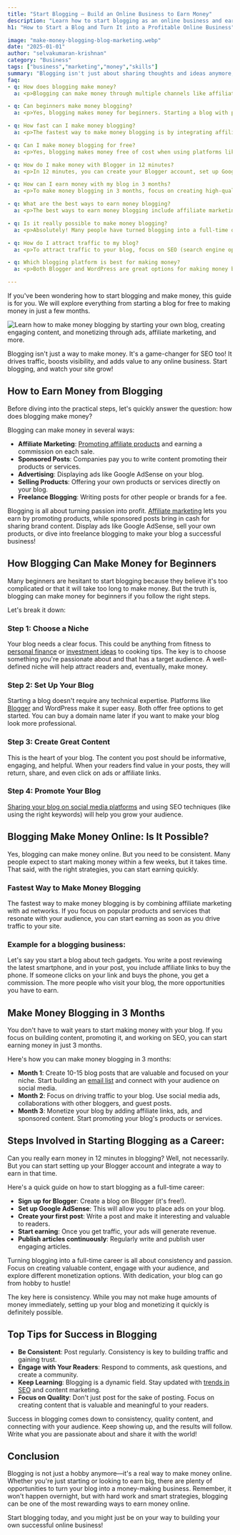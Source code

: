 ```yaml
---
title: "Start Blogging – Build an Online Business to Earn Money"
description: "Learn how to start blogging as an online business and earn money. Discover strategies, tips, and tools to grow your blog, attract readers, and monetize effectively."
h1: "How to Start a Blog and Turn It into a Profitable Online Business"

image: "make-money-blogging-blog-marketing.webp"
date: "2025-01-01"
author: "selvakumaran-krishnan"
category: "Business"
tags: ["business","marketing","money","skills"]
summary: "Blogging isn't just about sharing thoughts and ideas anymore, it's a legitimate way to earn money online. With the right strategies, blogging can turn into a profitable online business. Whether you're a beginner or an experienced writer, the opportunity to make money blogging is huge."
faq:
- q: How does blogging make money?
  a: <p>Blogging can make money through multiple channels like affiliate marketing, sponsored posts, displaying ads, selling your own products, and offering freelance writing services. The more traffic you have, the more opportunities to earn.</p>

- q: Can beginners make money blogging?
  a: <p>Yes, blogging makes money for beginners. Starting a blog with platforms like Blogger or WordPress is simple and free. By creating valuable content and promoting your blog, you can start earning through ads, affiliate marketing, and sponsored posts within a few months.</p>

- q: How fast can I make money blogging?
  a: <p>The fastest way to make money blogging is by integrating affiliate marketing and ad networks like Google AdSense. While immediate income isn't guaranteed, you can start generating income within 1–3 months with consistent content creation and promotion.</p>

- q: Can I make money blogging for free?
  a: <p>Yes, blogging makes money free of cost when using platforms like Blogger, which don't require an <a href="/reduce-business-expenses">upfront investment</a>. You can start by posting content and gradually monetize with affiliate links and ads once you attract traffic.</p>

- q: How do I make money with Blogger in 12 minutes?
  a: <p>In 12 minutes, you can create your Blogger account, set up Google AdSense, and start posting your first article. While you won't make substantial income immediately, this sets you up to earn money once you drive traffic to your site.</p>

- q: How can I earn money with my blog in 3 months?
  a: <p>To make money blogging in 3 months, focus on creating high-quality content, building an email list, promoting your blog on social media, and integrating monetization methods like affiliate marketing and ads. This will help generate traffic and earnings within a few months.</p>

- q: What are the best ways to earn money blogging?
  a: <p>The best ways to earn money blogging include affiliate marketing, sponsored content, ad networks like Google AdSense, selling digital products or services, and freelance blogging. Pick the methods that work best for your niche and audience.</p>

- q: Is it really possible to make money blogging?
  a: <p>Absolutely! Many people have turned blogging into a full-time online business. While success doesn't happen overnight, with dedication, the right strategies, and time, blogging can be a very profitable venture.</p>

- q: How do I attract traffic to my blog?
  a: <p>To attract traffic to your blog, focus on SEO (search engine optimization), share your posts on social media, collaborate with other bloggers, and promote your blog using paid ads. Engaging with your audience and posting consistently is also key to building traffic.</p>

- q: Which blogging platform is best for making money?
  a: <p>Both Blogger and WordPress are great options for making money blogging. WordPress offers more customization options, while Blogger is simple and free. Choose the one that suits your needs and start creating content to monetize your blog.</p>

---
```


If you've been wondering how to start blogging and make money, this guide is for you. We will explore everything from starting a blog for free to making money in just a few months.

![Learn how to make money blogging by starting your own blog, creating engaging content, and monetizing through ads, affiliate marketing, and more.](/assets/images/blog/make-money-blogging-blog-marketing.webp "Make Money Blogging - Start Your Blog and Earn Online")

Blogging isn't just a way to make money. It's a game-changer for SEO too! It drives traffic, boosts visibility, and adds value to any online business. Start blogging, and watch your site grow!

How to Earn Money from Blogging
-------------------------------

Before diving into the practical steps, let's quickly answer the question: how does blogging make money?

Blogging can make money in several ways:

*   **Affiliate Marketing**: [Promoting affiliate products](/promote-affiliate-products) and earning a commission on each sale.
*   **Sponsored Posts**: Companies pay you to write content promoting their products or services.
*   **Advertising**: Displaying ads like Google AdSense on your blog.
*   **Selling Products**: Offering your own products or services directly on your blog.
*   **Freelance Blogging**: Writing posts for other people or brands for a fee.

Blogging is all about turning passion into profit. [Affiliate marketing](/affiliate-marketing-business-easy-steps) lets you earn by promoting products, while sponsored posts bring in cash for sharing brand content. Display ads like Google AdSense, sell your own products, or dive into freelance blogging to make your blog a successful business!

How Blogging Can Make Money for Beginners
-----------------------------------------

Many beginners are hesitant to start blogging because they believe it's too complicated or that it will take too long to make money. But the truth is, blogging can make money for beginners if you follow the right steps.

Let's break it down:

### Step 1: Choose a Niche

Your blog needs a clear focus. This could be anything from fitness to [personal finance](/personal-finance-wealth-guide) or [investment ideas](/investment-strategies-future-growth) to cooking tips. The key is to choose something you're passionate about and that has a target audience. A well-defined niche will help attract readers and, eventually, make money.

### Step 2: Set Up Your Blog

Starting a blog doesn't require any technical expertise. Platforms like [Blogger](https://developer.wikimint.com/2018/04/what-is-blogger-website-free-tool-to.html) and WordPress make it super easy. Both offer free options to get started. You can buy a domain name later if you want to make your blog look more professional.

### Step 3: Create Great Content

This is the heart of your blog. The content you post should be informative, engaging, and helpful. When your readers find value in your posts, they will return, share, and even click on ads or affiliate links.

### Step 4: Promote Your Blog

[Sharing your blog on social media platforms](https://developer.wikimint.com/2023/10/top-social-media-networking-sites.html) and using SEO techniques (like using the right keywords) will help you grow your audience.

Blogging Make Money Online: Is It Possible?
-------------------------------------------

Yes, blogging can make money online. But you need to be consistent. Many people expect to start making money within a few weeks, but it takes time. That said, with the right strategies, you can start earning quickly.

### Fastest Way to Make Money Blogging

The fastest way to make money blogging is by combining affiliate marketing with ad networks. If you focus on popular products and services that resonate with your audience, you can start earning as soon as you drive traffic to your site.

### Example for a blogging business:

Let's say you start a blog about tech gadgets. You write a post reviewing the latest smartphone, and in your post, you include affiliate links to buy the phone. If someone clicks on your link and buys the phone, you get a commission. The more people who visit your blog, the more opportunities you have to earn.

Make Money Blogging in 3 Months
-------------------------------

You don't have to wait years to start making money with your blog. If you focus on building content, promoting it, and working on SEO, you can start earning money in just 3 months.

Here's how you can make money blogging in 3 months:

*   **Month 1**: Create 10-15 blog posts that are valuable and focused on your niche. Start building an [email list](/email-marketing-strategy) and connect with your audience on social media.
*   **Month 2**: Focus on driving traffic to your blog. Use social media ads, collaborations with other bloggers, and guest posts.
*   **Month 3**: Monetize your blog by adding affiliate links, ads, and sponsored content. Start promoting your blog's products or services.

Steps Involved in Starting Blogging as a Career:
------------------------------------------------

Can you really earn money in 12 minutes in blogging? Well, not necessarily. But you can start setting up your Blogger account and integrate a way to earn in that time.

Here's a quick guide on how to start blogging as a full-time career:

*   **Sign up for Blogger**: Create a blog on Blogger (it's free!).
*   **Set up Google AdSense**: This will allow you to place ads on your blog.
*   **Create your first post**: Write a post and make it interesting and valuable to readers.
*   **Start earning**: Once you get traffic, your ads will generate revenue.
*   **Publish articles continuously**: Regularly write and publish user engaging articles.

Turning blogging into a full-time career is all about consistency and passion. Focus on creating valuable content, engage with your audience, and explore different monetization options. With dedication, your blog can go from hobby to hustle!

The key here is consistency. While you may not make huge amounts of money immediately, setting up your blog and monetizing it quickly is definitely possible.

Top Tips for Success in Blogging
--------------------------------

*   **Be Consistent**: Post regularly. Consistency is key to building traffic and gaining trust.
*   **Engage with Your Readers**: Respond to comments, ask questions, and create a community.
*   **Keep Learning**: Blogging is a dynamic field. Stay updated with [trends in SEO](https://developer.wikimint.com/2023/08/google-algorithm-updates-seo-impacts.html) and content marketing.
*   **Focus on Quality**: Don't just post for the sake of posting. Focus on creating content that is valuable and meaningful to your readers.

Success in blogging comes down to consistency, quality content, and connecting with your audience. Keep showing up, and the results will follow. Write what you are passionate about and share it with the world!


Conclusion
----------

Blogging is not just a hobby anymore—it's a real way to make money online. Whether you're just starting or looking to earn big, there are plenty of opportunities to turn your blog into a money-making business. Remember, it won't happen overnight, but with hard work and smart strategies, blogging can be one of the most rewarding ways to earn money online.

Start blogging today, and you might just be on your way to building your own successful online business!